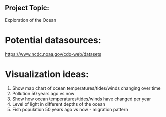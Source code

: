 ## Project Topic:
Exploration of the Ocean

# Potential datasources:
https://www.ncdc.noaa.gov/cdo-web/datasets

# Visualization ideas:
1. Show map chart of ocean temperatures/tides/winds changing over time
2. Pollution 50 years ago vs now
3. Show how ocean temperatures/tides/winds have changed per year
4. Level of light in different depths of the ocean
5. Fish population 50 years ago vs now - migration pattern
